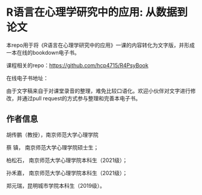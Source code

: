 # R语言在心理学研究中的应用: 从数据到论文

本repo用于将《R语言在心理学研究中的应用》一课的内容转化为文字版，并形成一本在线的bookdown电子书。

课程相关的repo：<https://github.com/hcp4715/R4PsyBook>

在线电子书地址：

由于文字稿来自于对课堂录音的整理，难免比较口语化。欢迎小伙伴对文字进行修改，并通过pull request的方式参与整理和完善本电子书。

## 作者信息

胡传鹏（教授），南京师范大学心理学院

蔡 镇， 南京师范大学心理学院硕士生；

柏松石， 南京师范大学心理学院本科生（2021级）；

孙禾嘉， 南京师范大学心理学院本科生（2021级）；

郑元瑞，昆明城市学院本科生（2019级）。
